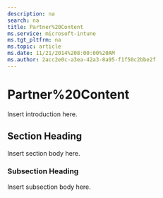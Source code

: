 ```yaml
---
description: na
search: na
title: Partner%20Content
ms.service: microsoft-intune
ms.tgt_pltfrm: na
ms.topic: article
ms.date: 11/21/2014%208:00:00%20AM
ms.author: 2acc2e0c-a3ea-42a3-8a95-f1f50c2bbe2f
---
```

# Partner%20Content
Insert introduction here.

## Section Heading
Insert section body here.

### Subsection Heading
Insert subsection body here.

